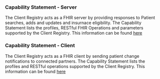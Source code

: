 ### Capability Statement - Server
The Client Registry acts as a FHIR server by providing responses to Patient searches, adds and updates and insurnace eligibility.  The Capability Statement lists the profiles, RESTful FHIR Operations and parameters supported by the Client Registry.  This information can be found [here](CapabilityStatement-bc-hcim-capability-statement-server.html)

### Capability Statement - Client
The Client Registry acts as a FHIR client by sending patient change notifications to connected partners.  The Capability Statement lists the profiles and RESTful operations supported by the Client Registry.  This information can be found [here](CapabilityStatement-bc-hcim-capability-statement-client.html)
